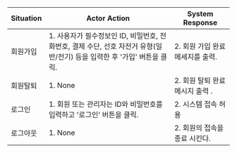 | Situation | Actor Action | System Response |
| --- | --- | --- |
| 회원가입 | 1. 사용자가 필수정보인 ID, 비밀번호, 전화번호, 결제 수단, 선호 자전거 유형(일반/전기) 등을 입력한 후 '가입' 버튼을 클릭. |2. 회원 가입 완료 메세지를 출력. |
| 회원탈퇴 | 1. None | 2. 회원 탈퇴 완료 메시지 출력 . |
| 로그인 | 1. 회원 또는 관리자는 ID와 비밀번호를 입력하고 '로그인' 버튼을 클릭. | 2. 시스템 접속 허용 |
| 로그아웃 | 1. None | 2. 회원의 접속을 종료 시킨다. |